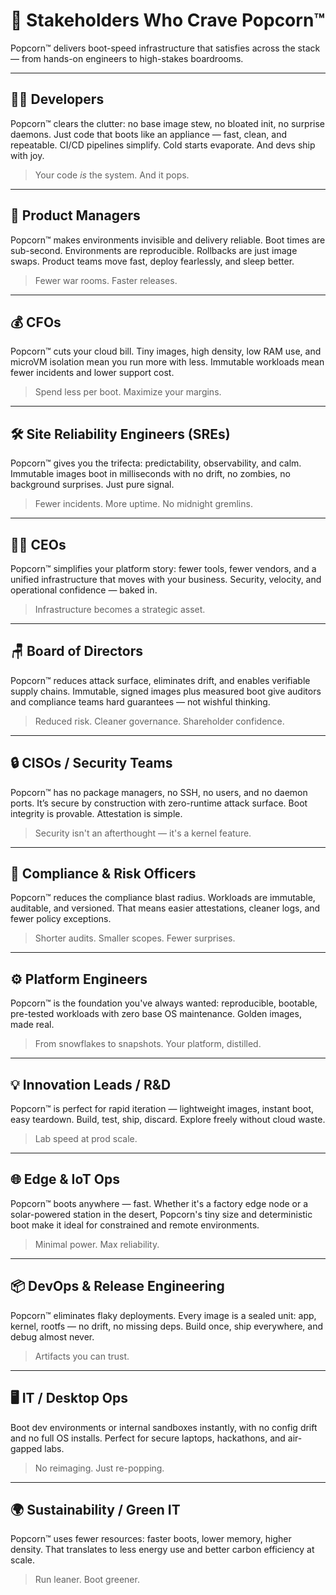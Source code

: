 # 🎯 Stakeholders Who Crave Popcorn™

Popcorn™ delivers boot-speed infrastructure that satisfies across the stack — from hands-on engineers to high-stakes boardrooms.

---

## 👩‍💻 Developers

Popcorn™ clears the clutter: no base image stew, no bloated init, no surprise daemons. Just code that boots like an appliance — fast, clean, and repeatable. CI/CD pipelines simplify. Cold starts evaporate. And devs ship with joy.

> Your code *is* the system. And it pops.

---

## 🧭 Product Managers

Popcorn™ makes environments invisible and delivery reliable. Boot times are sub-second. Environments are reproducible. Rollbacks are just image swaps. Product teams move fast, deploy fearlessly, and sleep better.

> Fewer war rooms. Faster releases.

---

## 💰 CFOs

Popcorn™ cuts your cloud bill. Tiny images, high density, low RAM use, and microVM isolation mean you run more with less. Immutable workloads mean fewer incidents and lower support cost.

> Spend less per boot. Maximize your margins.

---

## 🛠️ Site Reliability Engineers (SREs)

Popcorn™ gives you the trifecta: predictability, observability, and calm. Immutable images boot in milliseconds with no drift, no zombies, no background surprises. Just pure signal.

> Fewer incidents. More uptime. No midnight gremlins.

---

## 🧑‍💼 CEOs

Popcorn™ simplifies your platform story: fewer tools, fewer vendors, and a unified infrastructure that moves with your business. Security, velocity, and operational confidence — baked in.

> Infrastructure becomes a strategic asset.

---

## 🪑 Board of Directors

Popcorn™ reduces attack surface, eliminates drift, and enables verifiable supply chains. Immutable, signed images plus measured boot give auditors and compliance teams hard guarantees — not wishful thinking.

> Reduced risk. Cleaner governance. Shareholder confidence.

---

## 🔒 CISOs / Security Teams

Popcorn™ has no package managers, no SSH, no users, and no daemon ports. It’s secure by construction with zero-runtime attack surface. Boot integrity is provable. Attestation is simple.

> Security isn't an afterthought — it's a kernel feature.

---

## 🧾 Compliance & Risk Officers

Popcorn™ reduces the compliance blast radius. Workloads are immutable, auditable, and versioned. That means easier attestations, cleaner logs, and fewer policy exceptions.

> Shorter audits. Smaller scopes. Fewer surprises.

---

## ⚙️ Platform Engineers

Popcorn™ is the foundation you've always wanted: reproducible, bootable, pre-tested workloads with zero base OS maintenance. Golden images, made real.

> From snowflakes to snapshots. Your platform, distilled.

---

## 💡 Innovation Leads / R&D

Popcorn™ is perfect for rapid iteration — lightweight images, instant boot, easy teardown. Build, test, ship, discard. Explore freely without cloud waste.

> Lab speed at prod scale.

---

## 🌐 Edge & IoT Ops

Popcorn™ boots anywhere — fast. Whether it's a factory edge node or a solar-powered station in the desert, Popcorn's tiny size and deterministic boot make it ideal for constrained and remote environments.

> Minimal power. Max reliability.

---

## 📦 DevOps & Release Engineering

Popcorn™ eliminates flaky deployments. Every image is a sealed unit: app, kernel, rootfs — no drift, no missing deps. Build once, ship everywhere, and debug almost never.

> Artifacts you can trust.

---

## 🖥️ IT / Desktop Ops

Boot dev environments or internal sandboxes instantly, with no config drift and no full OS installs. Perfect for secure laptops, hackathons, and air-gapped labs.

> No reimaging. Just re-popping.

---

## 🌍 Sustainability / Green IT

Popcorn™ uses fewer resources: faster boots, lower memory, higher density. That translates to less energy use and better carbon efficiency at scale.

> Run leaner. Boot greener.
